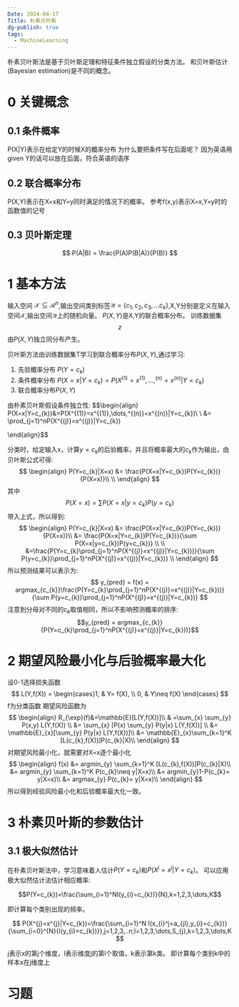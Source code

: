 ```yaml
---
Date: 2024-04-17
Title: 朴素贝叶斯
dg-publish: true
tags:
  - MachineLearning
---
```


朴素贝叶斯法是基于贝叶斯定理和特征条件独立假设的分类方法。 和贝叶斯估计(Bayesian estimation)是不同的概念。 

# 0 关键概念
## 0.1 条件概率
P(X|Y)表示在给定Y的时候X的概率分布
为什么要把条件写在后面呢？ 因为英语用 given Y的话可以放在后面，符合英语的语序
## 0.2 联合概率分布
P(X,Y)表示在X=x和Y=y同时满足的情况下的概率。
参考f(x,y)表示X=x,Y=y时的函数值的记号
## 0.3 贝叶斯定理
$$
P(A|B) = \frac{P(A)P(B|A)}{P(B)}
$$

# 1 基本方法
输入空间 $\mathcal{X} \subseteq \mathcal{R}^n$,输出空间类别标签$\mathcal{Y} = \{  c_{1},  c_{2}, c_{3},\dots c_{k}\}$,X,Y分别是定义在输入空间$\mathcal{X}$,输出空间$\mathcal{Y}$上的随机向量。 $P(X,Y)$是X,Y的联合概率分布。 训练数据集$$
z
$$
由$P(X,Y)$独立同分布产生。 

贝叶斯方法由训练数据集T学习到联合概率分布$P(X,Y)$,通过学习:
1. 先验概率分布 $P(Y=c_{k})$
2. 条件概率分布 $P(X=x|Y=c_{k})=P(X^{(1)}=x^{(1)},\dots,^{(n)}=x^{(n)}|Y=c_{k})$
3. 联合概率分布$P(X,Y)$

由朴素贝叶斯假设条件独立性:
$$\begin{align}
P(X=x|Y=c_{k})&=P(X^{(1)}=x^{(1)},\dots,^{(n)}=x^{(n)}|Y=c_{k})\\   \\
&= \prod_{j=1}^nP(X^{(j)}=x^{(j)}|Y=c_{k})

\end{align}$$

分类时，给定输入x，计算$y=c_k$的后验概率，并且将概率最大的$c_{k}$作为输出，由贝叶斯公式可得:
$$
\begin{align}
P(Y=c_{k}|X=x) &= \frac{P(X=x|Y=c_{k})P(Y=c_{k})}{P(X=x)}\\ \\
\end{align}
$$
其中$$
P(X=x) = \sum P(X=x|y=c_{k})P(y=c_{k})
$$
带入上式，所以得到:
$$
\begin{align}
P(Y=c_{k}|X=x) &= \frac{P(X=x|Y=c_{k})P(Y=c_{k})}{P(X=x)}\\ 
&= \frac{P(X=x|Y=c_{k})P(Y=c_{k})}{\sum P(X=x|y=c_{k})P(y=c_{k})} \\ \\
&=\frac{P(Y=c_{k}\prod_{j=1}^nP(X^{(j)}=x^{(j)}|Y=c_{k}))}{\sum P(y=c_{k})\prod_{j=1}^nP(X^{(j)}=x^{(j)}|Y=c_{k})} \\
\end{align}
$$
所以预测结果可以表示为:
$$
y_{pred} = f(x) = argmax_{c_{k}}\frac{P(Y=c_{k}\prod_{j=1}^nP(X^{(j)}=x^{(j)}|Y=c_{k}))}{\sum P(y=c_{k})\prod_{j=1}^nP(X^{(j)}=x^{(j)}|Y=c_{k})}
$$
注意到分母对不同的c$_k$取值相同，所以不影响预测概率的排序:
$$y_{pred} = argmax_{c_{k}}{P(Y=c_{k}\prod_{j=1}^nP(X^{(j)}=x^{(j)}|Y=c_{k}))}$$


# 2 期望风险最小化与后验概率最大化
设0-1选择损失函数
$$
L(Y,f(X)) =  \begin{cases}1, &  Y= f(X), \\ 0, & Y\neq f(X) \end{cases}
$$
f为分类函数
期望风险函数为
$$
\begin{align}
R_{\exp}(f)&=\mathbb{E}[L(Y,f(X))]\\ 
 & =\sum_{x} \sum_{y} P(x,y) L(Y,f(X)) \\ 
&= \sum_{x} [P(x) \sum_{y} P(y|x) L(Y,f(X))] \\
&= \mathbb{E}_{x}[\sum_{y} P(y|x) L(Y,f(X))]\\
&= \mathbb{E}_{x}\sum_{k=1}^K [L(c_{k},f(X))]P(c_{k}|X)\\
\end{align}
$$
对期望风险最小化，就需要对X=x逐个最小化
$$
\begin{align}
f(x) &= argmin_{y} \sum_{k=1}^K [L(c_{k},f(X))]P(c_{k}|X)\\ 
&= argmin_{y} \sum_{k=1}^K P(c_{k}\neq y|X=x)\\ 
&= argmin_{y}1-P(c_{k}= y|X=x)\\ 
&= argmax_{y} P(c_{k}= y|X=x)\\
\end{align}
$$
所以得到经验风险最小化和后验概率最大化一致。 


# 3 朴素贝叶斯的参数估计

## 3.1 极大似然估计
在朴素贝叶斯法中，学习意味着人估计$P(Y=c_{k})$和$P(X^{j}=x^{j}|Y=c_{k})$。 可以应用极大似然估计法估计相应概率:

$$P(Y=c_{k})=\frac{\sum_{i=1}^NI(y_{i}=c_{k})}{N},k=1,2,3,\dots,K$$

即计算每个类别出现的频率。 

$$
P(X^{j}=x^{j}|Y=c_{k})=\frac{\sum_{i=1}^N I(x_{i}^j=a_{jl},y_{i}=c_{k})}{\sum_{i=0}^{N}{I(y_{i}=c_{k})}},j=1,2,3,..n;l=1,2,3,\dots,S_{j},k=1,2,3,\dots,K
$$

j表示x的第j个维度，l表示维度j的第l个取值，k表示第k类。 即计算每个类别k中的样本x在j维度上



# 习题
